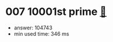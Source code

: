 007 10001st prime [:link:](http://projecteuler.net/problem=7)  
========================

- answer: 104743 
- min used time: 346 ms


